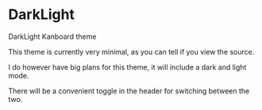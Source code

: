 # DarkLight
DarkLight Kanboard theme

This theme is currently very minimal, as you can tell if you view the source.

I do however have big plans for this theme, it will include a dark and light mode.

There will be a convenient toggle in the header for switching between the two.
